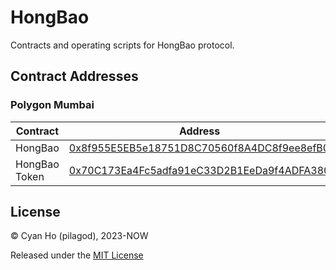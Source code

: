 # HongBao

Contracts and operating scripts for HongBao protocol.

## Contract Addresses

### Polygon Mumbai

| Contract | Address |
| -------- | ------- |
| HongBao  | [0x8f955E5EB5e18751D8C70560f8A4DC8f9ee8efB0](https://mumbai.polygonscan.com/address/0x8f955E5EB5e18751D8C70560f8A4DC8f9ee8efB0) |
| HongBao Token | [0x70C173Ea4Fc5adfa91eC33D2B1EeDa9f4ADFA380](https://mumbai.polygonscan.com/address/0x70C173Ea4Fc5adfa91eC33D2B1EeDa9f4ADFA380) |

## License

© Cyan Ho (pilagod), 2023-NOW

Released under the [MIT License](https://github.com/pilagod/hongbao/blob/main/LICENSE)
